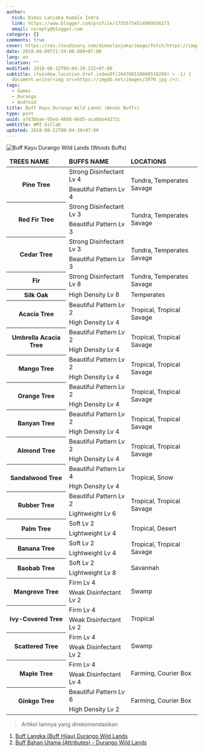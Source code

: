 ```yaml
---
author:
  nick: Dimas Lanjaka Kumala Indra
  link: https://www.blogger.com/profile/17555754514989936273
  email: noreply@blogger.com
category: []
comments: true
cover: https://res.cloudinary.com/dimaslanjaka/image/fetch/https://imgdb.net/images/3970.jpg
date: 2018-08-09T21:54:00.000+07:00
lang: en
location: ""
modified: 2018-08-12T00:04:39.232+07:00
subtitle: ifwindow.location.href.indexOf(264760159080518290) > -1) {
  document.write(<img src=https://imgdb.net/images/3970.jpg />);
tags:
  - Games
  - Durango
  - Android
title: Buff Kayu Durango Wild Lands (Woods Buffs)
type: post
uuid: a7d3bbae-95ed-4888-86d5-aca8da44272c
webtitle: WMI Gitlab
updated: 2018-08-12T00:04:39+07:00
---
```


<div id="noclick" class="noclick"><script>if(window.location.href.indexOf("264760159080518290") > -1) {        document.write('<img src="https://imgdb.net/images/3970.jpg" />');     } else {        document.write('<img src="https://imgdb.net/images/3970.jpg" id="blur" />');     } </script><noscript><img src="https://res.cloudinary.com/dimaslanjaka/image/fetch/https://imgdb.net/images/3970.jpg" title="Buff Kayu Durango Wild Lands (Woods Buffs)" alt="Buff Kayu Durango Wild Lands (Woods Buffs)"></noscript></div> <table class="w3-table w3-border w3-center">  <thead>  <tr>    <td class="w3-center w3-red">Trees Name</td>    <td class="w3-center w3-red">Buffs Name</td>    <td class="w3-center w3-red">Locations</td>  </tr>    </thead>  <tbody>  <tr>    <th rowspan="2">Pine Tree</th>    <td>Strong Disinfectant Lv 4</td>    <td rowspan="2" class="w3-center">Tundra, Temperates Savage</td>  </tr>  <tr>    <td>Beautiful Pattern Lv 4</td>  </tr>       <tr>    <th rowspan="2" class="">Red Fir Tree</th>    <td>Strong Disinfectant Lv 3</td>    <td rowspan="2" class="w3-center">Tundra, Temperates Savage</td>  </tr>  <tr>    <td>Beautiful Pattern Lv 3</td>  </tr>        <tr>    <th rowspan="2">Cedar Tree</th>    <td>Strong Disinfectant Lv 3</td>    <td rowspan="2" class="w3-center">Tundra, Temperates Savage</td>  </tr>  <tr>    <td>Beautiful Pattern Lv 3</td>  </tr>        <tr>    <th class="">Fir</th>    <td>Strong Disinfectant Lv 8</td>    <td class="w3-center">Tundra, Temperates Savage</td>  </tr>        <tr>    <th class="">Silk Oak</th>    <td>High Density Lv 8</td>    <td class="w3-center">Temperates</td>  </tr>    <tr>    <th rowspan="2">acacia Tree</th>    <td>Beautiful Pattern Lv 2</td>    <td rowspan="2" class="w3-center">tropical, tropical Savage</td>  </tr>  <tr>    <td>High density Lv 4</td>  </tr>   <tr>    <th rowspan="2">umbrella acacia Tree</th>    <td>Beautiful Pattern Lv 2</td>    <td rowspan="2" class="w3-center">tropical, tropical Savage</td>  </tr>  <tr>    <td>High density Lv 4</td>  </tr>   <tr>    <th rowspan="2">mango Tree</th>    <td>Beautiful Pattern Lv 2</td>    <td rowspan="2" class="w3-center">tropical, tropical Savage</td>  </tr>  <tr>    <td>High density Lv 4</td>  </tr>   <tr>    <th rowspan="2">orange Tree</th>    <td>Beautiful Pattern Lv 2</td>    <td rowspan="2" class="w3-center">tropical, tropical Savage</td>  </tr>  <tr>    <td>High density Lv 4</td>  </tr>   <tr>    <th rowspan="2">banyan Tree</th>    <td>Beautiful Pattern Lv 2</td>    <td rowspan="2" class="w3-center">tropical, tropical Savage</td>  </tr>  <tr>    <td>High density Lv 4</td>  </tr>   <tr>    <th rowspan="2">almond Tree</th>    <td>Beautiful Pattern Lv 2</td>    <td rowspan="2" class="w3-center">tropical, tropical Savage</td>  </tr>  <tr>    <td>High density Lv 4</td>  </tr>   <tr>    <th rowspan="2">sandalwood Tree</th>    <td>Beautiful Pattern Lv 4</td>    <td rowspan="2" class="w3-center">tropical, snow</td>  </tr>  <tr>    <td>High density Lv 4</td>  </tr>   <tr>    <th rowspan="2">rubber Tree</th>    <td>Beautiful Pattern Lv 2</td>    <td rowspan="2" class="w3-center">tropical, tropical Savage</td>  </tr>  <tr>    <td>lightweight Lv 6</td>  </tr>   <tr>    <th rowspan="2">palm Tree</th>    <td>soft Lv 2</td>    <td rowspan="2" class="w3-center">tropical, desert</td>  </tr>  <tr>    <td>lightweight Lv 4</td>  </tr>  <tr>    <th rowspan="2">banana Tree</th>    <td>soft Lv 2</td>    <td rowspan="2" class="w3-center">tropical, tropical Savage</td>  </tr>  <tr>    <td>lightweight Lv 4</td>  </tr>  <tr>    <th rowspan="2">baobab Tree</th>    <td>soft Lv 2</td>    <td rowspan="2" class="w3-center">Savannah</td>  </tr>  <tr>    <td>lightweight Lv 8</td>  </tr>  <tr>    <th rowspan="2">mangrove Tree</th>    <td>Firm Lv 4</td>    <td rowspan="2" class="w3-center">swamp</td>  </tr>  <tr>    <td>weak disinfectant Lv 2</td>  </tr> <tr>    <th rowspan="2">ivy-covered Tree</th>    <td>Firm Lv 4</td>    <td rowspan="2" class="w3-center">Tropical</td>  </tr>  <tr>    <td>weak disinfectant Lv 2</td>  </tr> <tr>    <th rowspan="2">scattered Tree</th>    <td>Firm Lv 4</td>    <td rowspan="2" class="w3-center">swamp</td>  </tr>  <tr>    <td>weak disinfectant Lv 2</td>  </tr> <tr>    <th rowspan="2">maple Tree</th>    <td>Firm Lv 4</td>    <td rowspan="2" class="w3-center">farming, courier box</td>  </tr>  <tr>    <td>weak disinfectant Lv 4</td>  </tr> <tr>    <th rowspan="2">ginkgo Tree</th>    <td>beautiful pattern Lv 6</td>    <td rowspan="2" class="w3-center">farming, courier box</td>  </tr>  <tr>    <td>high density Lv 2</td>  </tr>    </tbody></table>  <div><blockquote>Artikel lainnya yang direkomendasikan</blockquote><ol> <!--li><a href="https://web-manajemen.blogspot.com/2018/08/buff-kayu-durango-wild-lands-english.html" title="Buff Kayu Durango Wild Lands" alt="Woods buff Durango Wild Lands" rel="follow">Buff Kayu Durango Wild Lands Terbaru</a></li--> <li><a href="https://web-manajemen.blogspot.com/2018/06/buff-langka-durango-wild-lands.html" title="Buff Langka (Buff Hijau) Durango Wild Lands" alt="Buff Langka (Buff Hijau) Durango Wild Lands" rel="follow">Buff Langka (Buff Hijau) Durango Wild Lands</a></li> <li><a href="https://web-manajemen.blogspot.com/2018/06/buff-bahan-utama-attributes-durango.html" title="Buff Bahan Utama (Attributes) - Durango Wild Lands" alt="Buff Bahan Utama (Attributes) - Durango Wild Lands" rel="follow">Buff Bahan Utama (Attributes) - Durango Wild Lands</a></li> </ol></div> <style>img#blur {     -webkit-filter: blur(5px); /* Safari 6.0 - 9.0 */     filter: blur(5px); } table tbody *{ text-transform: capitalize; } table thead *{ text-transform: uppercase; font-weight: bold; } </style><script>document.querySelectorAll("pre,code");

  pretext.forEach(function (el) {
    el.classList.toggle("notranslate", true);
  });</script>